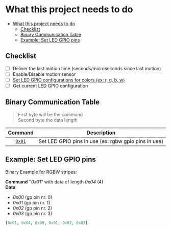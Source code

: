 

# What this project needs to do

<!-- TOC -->

- [What this project needs to do](#what-this-project-needs-to-do)
    - [Checklist](#checklist)
    - [Binary Communication Table](#binary-communication-table)
    - [Example: Set LED GPIO pins](#example-set-led-gpio-pins)

<!-- /TOC -->

## Checklist

- [ ] Deliver the last motion time (seconds/microseconds since last motion)
- [ ] Enable/Disable motion sensor
- [ ] [Set LED GPIO configurations for colors (ex: r, g, b, w)](#example-set-led-gpio-pins)
- [ ] Get current LED GPIO configuration

## Binary Communication Table

> First byte will be the command  
> Second byte the data length  

| Command | Description |
| :-----: | :---------: |
| [`0x01`](#0x01example) | Set LED GPIO pins in use (ex: rgbw gpio pins in use) |

<a id="0x01example"></a>

## Example: Set LED GPIO pins

Binary Example for RGBW stripes:  

**Command** "*0x01*" with data of length *0x04* (4)  
**Data**:  
* *0x00* (gp pin nr. 0)
* *0x01* (gp pin nr. 1)
* *0x02* (gp pin nr. 2)
* *0x03* (gp pin nr. 3)  

```python
[0x01, 0x04, 0x00, 0x01, 0x02, 0x03]
```
